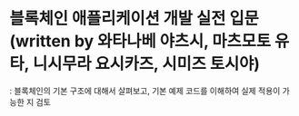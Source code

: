 # 블록체인 애플리케이션 개발 실전 입문 (written by 와타나베 야츠시, 마츠모토 유타, 니시무라 요시카즈, 시미즈 토시야)

: 블록체인의 기본 구조에 대해서 살펴보고, 기본 예제 코드를 이해하여 실제 적용이 가능한 지 검토
